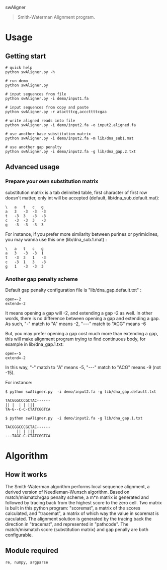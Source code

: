 swAligner
> Smith-Waterman Alignment program.

# Usage
## Getting start
```
# quick help
python swAligner.py -h

# run demo
python swAligner.py

# input sequences from file
python swAligner.py -i demo/input1.fa

# input sequences from copy and paste
python swAligner.py -r atactttcg,acccttttcgaa

# write aligned reads into file
python swAligner.py -i demo/input2.fa -o input2.aligned.fa

# use another base substitution matrix
python swAligner.py -i demo/input2.fa -m lib/dna_sub1.mat

# use another gap penalty
python swAligner.py -i demo/input2.fa -g lib/dna_gap.2.txt

```
## Advanced usage
### Prepare your own substitution matrix
substitution matrix is a tab delimited table, first character of first row doesn't matter, only int will be accepted (default, lib/dna_sub.default.mat):
```
\	a	t	c	g
a	3	-3	-3	-3
t	-3	3	-3	-3
c	-3	-3	3	-3
g	-3	-3	-3	3
```
For instance, if you prefer more similarity between purines or pyrimidines, you may wanna use this one (lib/dna_sub.1.mat) :
```
\	a	t	c	g
a	3	-3	-3	1
t	-3	3	1	-3
c	-3	1	3	-3
g	1	-3	-3	3
```
### Another gap penalty scheme
Default gap penalty configuration file is "lib/dna_gap.default.txt" :
```
open=-2
extend=-2
```
It means opening a gap will -2, and extending a gap -2 as well. In other words, there is no difference between opening a gap and extending a gap. As such, "-" match to "A" means -2, "---" match to "ACG" means -6

But, you may prefer opening a gap cost much more than extending a gap, this will make alignment program trying to find continuous body, for example in lib/dna_gap.1.txt:
```
open=-5
extend=-2
```
In this way, "-" match to "A" means -5, "---" match to "ACG" means -9 (not -15).

For instance:
```
$ python swAligner.py  -i demo/input2.fa -g lib/dna_gap.default.txt

TACGGGCCCGCTAC------
|| |  | | |||
TA-G--C-C-CTATCGGTCA

$ python swAligner.py  -i demo/input2.fa -g lib/dna_gap.1.txt

TACGGGCCCGCTAC------
     || | |||
---TAGC-C-CTATCGGTCA

```

# Algorithm
## How it works
The Smith-Waterman algorithm performs local sequence alignment, a derived version of Needleman-Wunsch algorithm. Based on match/mismatch/gap penalty scheme, a m*n matrix is generated and followed by tracing back from the highest score to the zero cell. Two matrix is built in this python program: "scoremat", a matrix of the scores calculated, and "tracemat", a matrix of which way the value in scoremat is caculated. The alignment solution is generated by the tracing back the direction in "tracemat", and represented in "pathcode". The match/mismatch score (substitution matrix) and gap penally are both configurable.

## Module required
```
re, numpy, argparse
```



